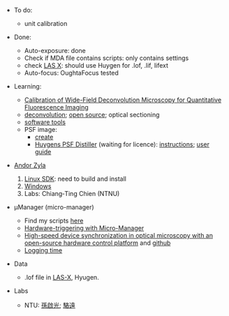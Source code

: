 * To do: 
  * unit calibration
* Done:
  * Auto-exposure: done
  * Check if MDA file contains scripts: only contains settings
  * check [LAS X](https://webshare.leica-microsystems.com/latest/core/widefield/): should use Huygen for .lof, .lif, lifext
  * Auto-focus: OughtaFocus tested
* Learning: 
  * [Calibration of Wide-Field Deconvolution Microscopy for Quantitative Fluorescence Imaging](https://www.ncbi.nlm.nih.gov/pmc/articles/PMC3942261/#:~:text=Deconvolution%20enhances%20contrast%20in%20fluorescence,of%20features%20within%20the%20sample.&text=Afterwards%2C%20the%20mean%20intensities%20and,the%20deconvolved%20images%20were%20measured.)
  * [deconvolution](https://micro.magnet.fsu.edu/primer/digitalimaging/deconvolution/deconvolutionhome.html); 
    [open source](https://www.sciencedirect.com/science/article/pii/S1046202316305096#f0005); 
    optical sectioning
  * [software tools](https://www.uab.edu/vsrc/vsrc-links)
  * PSF image: 
    * [create](https://visibledark.ca/pixinsight-deconvolution-psf-image-creator/)
    * [Huygens PSF Distiller](https://svi.nl/Huygens-PSF-Distiller) (waiting for licence): 
      [instructions](https://zmb.dozuki.com/Guide/Image+Deconvolution+using+SVI+Huygens/20); 
      [user guide](https://depts.washington.edu/digmicro/huygens_pdf/ProfessionalUserGuide1505.pdf)
  
* [Andor Zyla](https://github.com/ywwang-notes/notes/blob/master/Andor.md)
  1. [Linux SDK](https://lima1.readthedocs.io/en/latest/camera/andor3/doc/): need to build and install
  1. [Windows](https://www.scivision.dev/andor-neo-windows-sdk3-install/)
  1. Labs: Chiang‐Ting Chien (NTNU)
* µManager (micro-manager)
  * Find my scripts [here](https://github.com/ywwang-notes/MicroManager)
  * [Hardware-triggering with Micro-Manager](https://github.com/vanNimwegenLab/MiM_NikonTi/blob/master/Docs/NikonTi_hardware_triggering.md)
  * [High-speed device synchronization in optical microscopy with an open-source hardware control platform](https://www.nature.com/articles/s41598-019-48455-z#Sec16) 
    and [github](https://github.com/mjc449/SAIMscannerV3)
  * [Logging time]()
* Data
  * .lof file in [LAS-X](https://www.leica-microsystems.com/company/news/news-details/article/pharma-software-free-download-of-las-x/), Hyugen.
* Labs
  * NTU: [孫啟光](http://gipo.ntu.edu.tw/p6student-5-detail2.php?sn=25&is_manage=0&title_code=); [駱遠](http://gipo.ntu.edu.tw/p5news-3-detail.php?sn=8653)
